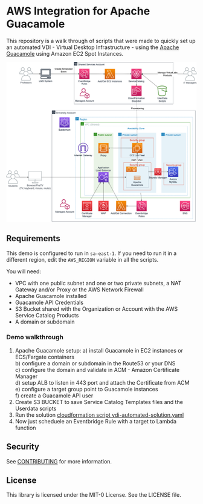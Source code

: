 # AWS Integration for Apache Guacamole

This repository is a walk through of scripts that were made to quickly set up an automated VDI - Virtual Desktop Infrastructure - using the [Apache Guacamole](https://guacamole.apache.org/) using Amazon EC2 Spot Instances.

<p align="center">
<img src="/images/EAD-FireTV-blogpost.png" width="550">
</p>

## Requirements

This demo is configured to run in `sa-east-1`. If you need to run it in a different region, edit the `AWS_REGION` variable in all the scripts.

You will need:

- VPC with one public subnet and one or two private subnets, a NAT Gateway and/or Proxy or the AWS Network Firewall
- Apache Guacamole installed
- Guacamole API Credentials
- S3 Bucket shared with the Organization or Account with the AWS Service Catalog Products
- A domain or subdomain

### Demo walkthrough

1. Apache Guacamole setup:
  a) install Guacamole in EC2 instances or ECS/Fargate containers<br>
  b) configure a domain or subdomain in the Route53 or your DNS <br>
  c) configure the domain and validate in ACM - Amazon Certificate Manager<br>
  d) setup ALB to listen in 443 port and attach the Certificate from ACM<br>
  e) configure a target group point to Guacamole instances<br>
  f) create a Guacamole API user <br>
2. Create S3 BUCKET to save Service Catalog Templates files and the Userdata scripts
3. Run the solution [cloudformation script vdi-automated-solution.yaml](scripts/vdi-automated-solution.yaml)
4. Now just scheduele an Eventbridge Rule with a target to Lambda function


## Security

See [CONTRIBUTING](CONTRIBUTING.md#security-issue-notifications) for more information.

## License

This library is licensed under the MIT-0 License. See the LICENSE file.
